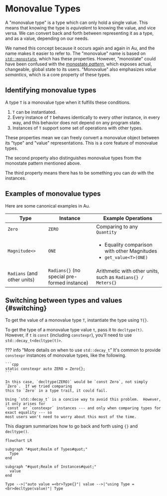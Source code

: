 # Monovalue Types

A "monovalue type" is a type which can only hold a single value.  This means that knowing the type
is _equivalent_ to knowing the value, and vice versa.  We can convert back and forth between
representing it as a type, and as a value, depending on our needs.

We named this concept because it occurs again and again in Au, and the name makes it easier to refer
to.  The "monovalue" name is based on
[`std::monostate`](https://en.cppreference.com/w/cpp/utility/variant/monostate), which has these
properties.  However, "monostate" could have been confused with the [monostate
_pattern_](https://www.simplethread.com/the-monostate-pattern/), which exposes actual, changeable,
global state to its users.  "Monovalue" also emphasizes _value semantics_, which is a core property
of these types.

## Identifying monovalue types

A type `T` is a monovalue type when it fulfills these conditions.

1. `T` can be instantiated.
2. Every instance of `T` behaves identically to every other instance, in every way, and this
   behavior does not depend on any program state.
3. Instances of `T` support some set of operations with other types.

These properties mean we can freely convert a monovalue object between its "type" and "value"
representations.  This is a core feature of monovalue types.

The second property also distinguishes monovalue types from the monostate pattern mentioned above.

The third property means there has to be something you can _do_ with the instances.

## Examples of monovalue types

Here are some canonical examples in Au.

| Type | Instance | Example Operations |
|------|----------|------------|
| `Zero` | `ZERO` | Comparing to any `Quantity` |
| `Magnitude<>` | `ONE` | <ul><li>Equality comparison with other Magnitudes</li><li>`get_value<T>(ONE)`</li></ul> |
| `Radians` (and other units) | `Radians{}` (no special pre-formed instance) | Arithmetic with other units, such as `Radians{} / Meters{}` |

## Switching between types and values {#switching}

To get the value of a monovalue type `T`, instantiate the type using `T{}`.

To get the type of a monovalue type value `t`, pass it to `decltype(t)`.  However, if `t` is `const`
(including `constexpr`), you'll need to use `std::decay_t<decltype(t)>`.

??? info "More details on when to use `std::decay_t`"
    It's common to provide `constexpr` instances of monovalue types, like the following.

    ```cpp
    static constexpr auto ZERO = Zero{};
    ```

    In this case, `decltype(ZERO)` would be `const Zero`, not simply `Zero`.  If we tried comparing
    this to `Zero` in a type trait, it could fail.

    Using `std::decay_t` is a concise way to avoid this problem.  However, it only arises for
    `const` or `constexpr` instances --- and only when comparing types for exact equality --- so
    most users won't need to worry about this most of the time.

This diagram summarizes how to go back and forth using `{}` and `decltype()`.

```mermaid
flowchart LR

subgraph "#quot;Realm of Types#quot;"
  Type
end

subgraph "#quot;Realm of Instances#quot;"
  value
end

Type -->|"auto value =<br>Type{}"| value -->|"using Type =<br>decltype(value)"| Type
```

